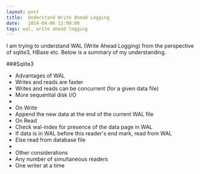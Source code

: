 ```yaml
---
layout: post
title:  Understand Write Ahead Logging
date:   2014-04-06 12:00:00
tags: wal, write ahead logging
---
```


I am trying to understand WAL (Write Ahead Logging) from the perspective of
sqlite3, HBase etc. Below is a summary of my understanding.

###Sqlite3
- Advantages of WAL
 - Writes and reads are faster
 - Writes and reads can be concurrent (for a given data file)
 - More sequential disk I/O
 - 
- On Write
 - Append the new data at the end of the current WAL file
- On Read
 - Check wal-index for presence of the data page in WAL
 - If data is in WAL before this reader's end mark, read from WAL
 - Else read from database file
- 
- Other considerations
 - Any number of simultaneous readers
 - One writer at a time

